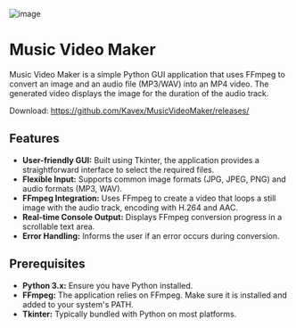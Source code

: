 ![image](https://github.com/user-attachments/assets/2d9d49be-b0c9-4253-a48e-b1c66582a03e)

# Music Video Maker

Music Video Maker is a simple Python GUI application that uses FFmpeg to convert an image and an audio file (MP3/WAV) into an MP4 video. The generated video displays the image for the duration of the audio track.

Download: https://github.com/Kavex/MusicVideoMaker/releases/

## Features

- **User-friendly GUI:** Built using Tkinter, the application provides a straightforward interface to select the required files.
- **Flexible Input:** Supports common image formats (JPG, JPEG, PNG) and audio formats (MP3, WAV).
- **FFmpeg Integration:** Uses FFmpeg to create a video that loops a still image with the audio track, encoding with H.264 and AAC.
- **Real-time Console Output:** Displays FFmpeg conversion progress in a scrollable text area.
- **Error Handling:** Informs the user if an error occurs during conversion.

## Prerequisites

- **Python 3.x:** Ensure you have Python installed.
- **FFmpeg:** The application relies on FFmpeg. Make sure it is installed and added to your system's PATH.
- **Tkinter:** Typically bundled with Python on most platforms.
